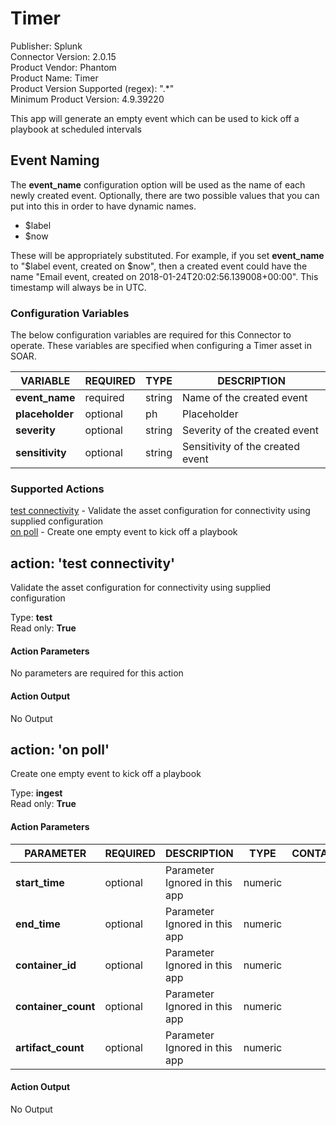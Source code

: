 [comment]: # "Auto-generated SOAR connector documentation"
# Timer

Publisher: Splunk  
Connector Version: 2\.0\.15  
Product Vendor: Phantom  
Product Name: Timer  
Product Version Supported (regex): "\.\*"  
Minimum Product Version: 4\.9\.39220  

This app will generate an empty event which can be used to kick off a playbook at scheduled intervals

[comment]: # " File: README.md"
[comment]: # "  Copyright (c) 2018-2022 Splunk Inc."
[comment]: # ""
[comment]: # "Licensed under the Apache License, Version 2.0 (the 'License');"
[comment]: # "you may not use this file except in compliance with the License."
[comment]: # "You may obtain a copy of the License at"
[comment]: # ""
[comment]: # "    http://www.apache.org/licenses/LICENSE-2.0"
[comment]: # ""
[comment]: # "Unless required by applicable law or agreed to in writing, software distributed under"
[comment]: # "the License is distributed on an 'AS IS' BASIS, WITHOUT WARRANTIES OR CONDITIONS OF ANY KIND,"
[comment]: # "either express or implied. See the License for the specific language governing permissions"
[comment]: # "and limitations under the License."
[comment]: # ""
## Event Naming

The **event_name** configuration option will be used as the name of each newly created event.
Optionally, there are two possible values that you can put into this in order to have dynamic names.

-   $label
-   $now

These will be appropriately substituted. For example, if you set **event_name** to "$label event,
created on $now", then a created event could have the name "Email event, created on
2018-01-24T20:02:56.139008+00:00". This timestamp will always be in UTC.


### Configuration Variables
The below configuration variables are required for this Connector to operate.  These variables are specified when configuring a Timer asset in SOAR.

VARIABLE | REQUIRED | TYPE | DESCRIPTION
-------- | -------- | ---- | -----------
**event\_name** |  required  | string | Name of the created event
**placeholder** |  optional  | ph | Placeholder
**severity** |  optional  | string | Severity of the created event
**sensitivity** |  optional  | string | Sensitivity of the created event

### Supported Actions  
[test connectivity](#action-test-connectivity) - Validate the asset configuration for connectivity using supplied configuration  
[on poll](#action-on-poll) - Create one empty event to kick off a playbook  

## action: 'test connectivity'
Validate the asset configuration for connectivity using supplied configuration

Type: **test**  
Read only: **True**

#### Action Parameters
No parameters are required for this action

#### Action Output
No Output  

## action: 'on poll'
Create one empty event to kick off a playbook

Type: **ingest**  
Read only: **True**

#### Action Parameters
PARAMETER | REQUIRED | DESCRIPTION | TYPE | CONTAINS
--------- | -------- | ----------- | ---- | --------
**start\_time** |  optional  | Parameter Ignored in this app | numeric | 
**end\_time** |  optional  | Parameter Ignored in this app | numeric | 
**container\_id** |  optional  | Parameter Ignored in this app | numeric | 
**container\_count** |  optional  | Parameter Ignored in this app | numeric | 
**artifact\_count** |  optional  | Parameter Ignored in this app | numeric | 

#### Action Output
No Output